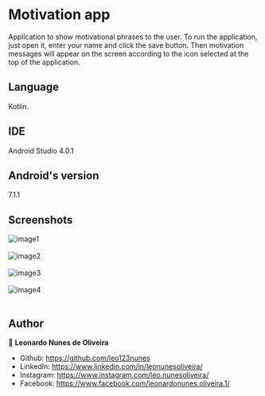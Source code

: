 # Motivation app
Application to show motivational phrases to the user. To run the application, just open it, enter your name and click the save button. Then motivation messages will appear on the screen according to the icon selected at the top of the application.

## Language
Kotlin.

## IDE
Android Studio 4.0.1

## Android's version
7.1.1

## Screenshots
![image1](https://user-images.githubusercontent.com/53942734/143712341-2c9e3361-b3ad-4082-bcc1-6e15e30fec2f.png)<br></br>
![image2](https://user-images.githubusercontent.com/53942734/143712354-5728d279-040f-4e83-aa69-9603aeaaef85.png)<br></br>
![image3](https://user-images.githubusercontent.com/53942734/143712361-7add47af-bcde-4fff-8e01-41d6f2695df9.png)<br></br>
![image4](https://user-images.githubusercontent.com/53942734/143712367-e298cdd4-3a07-4638-bea4-20916ed8feed.png)<br></br>

## Author

👤 **Leonardo Nunes de Oliveira**

* Github: https://github.com/leo123nunes
* LinkedIn: https://www.linkedin.com/in/leonunesoliveira/
* Instagram: https://www.instagram.com/leo.nunesoliveira/
* Facebook: https://www.facebook.com/leonardonunes.oliveira.1/
